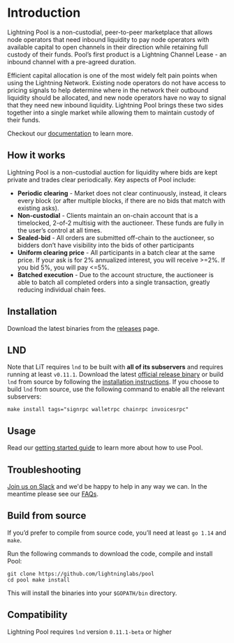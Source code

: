 # Introduction

Lightning Pool is a non-custodial, peer-to-peer marketplace that allows node operators that need inbound liquidity to pay node operators with available capital to open channels in their direction while retaining full custody of their funds. Pool’s first product is a Lightning Channel Lease - an inbound channel with a pre-agreed duration.

Efficient capital allocation is one of the most widely felt pain points when using the Lightning Network. Existing node operators do not have access to pricing signals to help determine where in the network their outbound liquidity should be allocated, and new node operators have no way to signal that they need new inbound liquidity. Lightning Pool brings these two sides together into a single market while allowing them to maintain custody of their funds.

Checkout our [documentation]() to learn more.

## How it works

Lightning Pool is a non-custodial auction for liquidity where bids are kept private and trades clear periodically. Key aspects of Pool include:

* **Periodic clearing** - Market does not clear continuously, instead, it clears every block \(or after multiple blocks, if there are no bids that match with existing asks\).
* **Non-custodial** - Clients maintain an on-chain account that is a timelocked, 2-of-2 multisig with the auctioneer. These funds are fully in the user’s control at all times.
* **Sealed-bid** - All orders are submitted off-chain to the auctioneer, so bidders don’t have visibility into the bids of other participants
* **Uniform clearing price** - All participants in a batch clear at the same price. If your ask is for 2% annualized interest, you will receive &gt;=2%. If you bid 5%, you will pay &lt;=5%.
* **Batched execution** - Due to the account structure, the auctioneer is able to batch all completed orders into a single transaction, greatly reducing individual chain fees.

## Installation

Download the latest binaries from the [releases](https://github.com/lightninglabs/pool/releases) page.

## LND

Note that LiT requires `lnd` to be built with **all of its subservers** and requires running at least `v0.11.1`. Download the latest [official release binary](https://github.com/lightningnetwork/lnd/releases/latest) or build `lnd` from source by following the [installation instructions](https://github.com/lightningnetwork/lnd/blob/master/docs/INSTALL.md). If you choose to build `lnd` from source, use the following command to enable all the relevant subservers:

```text
make install tags="signrpc walletrpc chainrpc invoicesrpc"
```

## Usage

Read our [getting started guide]() to learn more about how to use Pool.

## Troubleshooting

[Join us on Slack](https://lightning.engineering/slack.html) and we'd be happy to help in any way we can. In the meantime please see our [FAQs]().

## Build from source

If you’d prefer to compile from source code, you’ll need at least `go 1.14` and `make`.

Run the following commands to download the code, compile and install Pool:

```text
git clone https://github.com/lightninglabs/pool
cd pool make install
```

This will install the binaries into your `$GOPATH/bin` directory.

## Compatibility

Lightning Pool requires `lnd` version `0.11.1-beta` or higher


